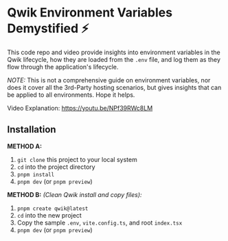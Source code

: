 # Qwik Environment Variables Demystified ⚡️

This code repo and video provide insights into environment variables in the Qwik lifecycle, how they are loaded from the `.env` file, and log them as they flow through the application's lifecycle.

*NOTE:* This is not a comprehensive guide on environment variables, nor does it cover all the 3rd-Party hosting scenarios, but gives insights that can be applied to all environments. Hope it helps.

Video Explanation: https://youtu.be/NPf39RWc8LM

## Installation

**METHOD A:**

1. `git clone` this project to your local system
2. `cd` into the project directory
3. `pnpm install`
4. `pnpm dev` (or `pnpm preview`)

**METHOD B:** *(Clean Qwik install and copy files):*

1. `pnpm create qwik@latest`
2. `cd` into the new project
3. Copy the sample `.env`, `vite.config.ts`, and root `index.tsx`
4. `pnpm dev` (or `pnpm preview`)
